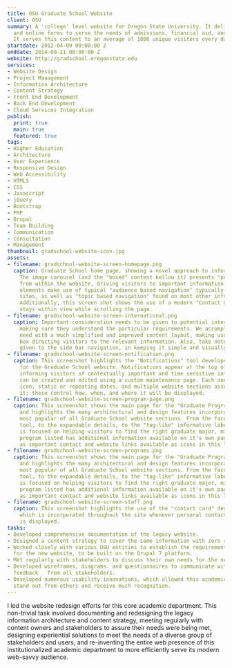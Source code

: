 ```yaml
---
title: OSU Graduate School Website
client: OSU
summary: A 'college' level website for Oregon State University. It delivers information
  and online forms to serve the needs of admissions, financial aid, and student matriculation.
  It serves this content to an average of 1000 unique visitors every day.
startdate: 2012-04-09 00:00:00 Z
enddate: 2014-09-21 00:00:00 Z
website: http://gradschool.oregonstate.edu
services:
- Website Design
- Project Management
- Information Architecture
- Content Strategy
- Front End Development
- Back End Development
- Cloud Services Integration
publish:
  print: true
  main: true
  featured: true
tags:
- Higher Education
- Architecture
- User Experience
- Responsive Design
- Web Accessibility
- HTML5
- CSS
- Javascript
- jQuery
- Bootstrap
- PHP
- Drupal
- Team Building
- Communication
- Consultation
- Management
thumbnail: gradschool-website-icon.jpg
assets:
- filename: gradschool-website-screen-homepage.png
  caption: Graduate School home page, showing a novel approach to information architecture.
    The image carousel (and the "boxed" content bellow it) presents "promoted" content
    from within the website, driving visitors to important information. The main navigational
    elements make use of typical "audience based navigation" typically found in academic
    sites, as well as "topic based navigation" found on most other informative sites.
    Additionally, this screen shot shows the use of a modern "Contact Us" button that
    stays within view while scrolling the page.
- filename: gradschool-website-screen-international.png
  caption: Important consideration needs to be given to potential international applicants,
    making sure they understand the particular requirements. We accomplished this
    need with a much simplified and improved content layout, making use of a callout
    box directing visitors to the relevant information. Also, take note of the care
    given to the side bar navigation, in keeping it simple and visually interesting.
- filename: gradschool-website-screen-notification.png
  caption: This screenshot highlights the "Notifications" tool developed specifically
    for the Graduate School website. Notifications appear at the top of website pages,
    informing visitors of contextually important and time sensitive information. They
    can be created and edited using a custom maintenance page. Each one can have an
    icon, static or repeating dates, and multiple website sections associated with
    it; these control how, when, and where it will be displayed.
- filename: gradschool-website-screen-program-page.png
  caption: This screenshot shows the main page for the "Graduate Programs" section,
    and highlights the many architectural and design features incorporated in this
    most popular of all Graduate School website sections. From the faceted search
    tool, to the expandable details, to the "tag-like" informative labels, this page
    is focused on helping visitors to find the right graduate major, minor, or certificate.  Each
    program listed has additional information available on it's own page, as well
    as important contact and website links available as icons in this list.
- filename: gradschool-website-screen-programs.png
  caption: This screenshot shows the main page for the "Graduate Programs" section,
    and highlights the many architectural and design features incorporated in this
    most popular of all Graduate School website sections. From the faceted search
    tool, to the expandable details, to the "tag-like" informative labels, this page
    is focused on helping visitors to find the right graduate major, minor, or certificate.  Each
    program listed has additional information available on it's own page, as well
    as important contact and website links available as icons in this list.
- filename: gradschool-website-screen-staff.png
  caption: This screenshot highlights the use of the "contact card" design pattern,
    which is incorporated throughout the site whenever personal contact information
    is displayed.
tasks:
- Developed comprehensive documentation of the legacy website.
- Designed a content strategy to cover the same information with zero redundancy.
- Worked closely with various OSU entities to establish the requirements and restrictions
  for the new website, to be built on the Drupal 7 platform.
- Met regularly with stakeholders to discuss their own needs for the new website.
- Developed wireframes, diagrams. and questionnaires to communicate with and collect
  feedback   from all stakeholders.
- Developed numerous usability innovations, which allowed this academic website to
  stand out from others and receive much recognition.
---
```


I led the website redesign efforts for this core academic department. This non-trivial task involved documenting and redesigning the legacy information architecture and content strategy, meeting regularly with content owners and stakeholders to assure their needs were being met, designing experiential solutions to meet the needs of a diverse group of stakeholders and users, and re-inventing the entire web presence of this institutionalized academic department to more efficiently serve its modern web-savvy audience.
